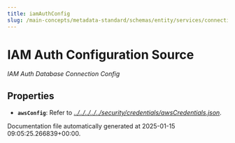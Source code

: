 ```yaml
---
title: iamAuthConfig
slug: /main-concepts/metadata-standard/schemas/entity/services/connections/database/common/iamauthconfig
---
```


# IAM Auth Configuration Source

*IAM Auth Database Connection Config*

## Properties

- **`awsConfig`**: Refer to *[../../../../../security/credentials/awsCredentials.json](#/../../../../security/credentials/awsCredentials.json)*.


Documentation file automatically generated at 2025-01-15 09:05:25.266839+00:00.
